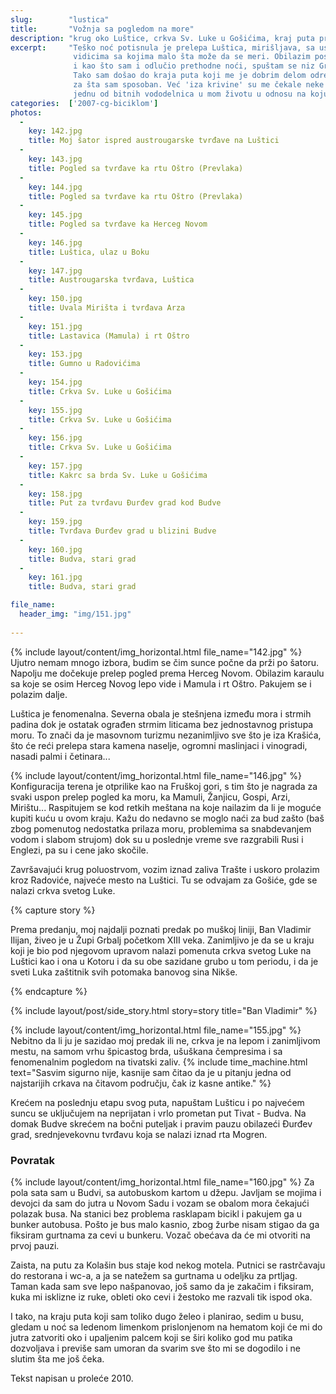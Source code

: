 ```yaml
---
slug:        "lustica"
title:       "Vožnja sa pogledom na more"
description: "krug oko Luštice, crkva Sv. Luke u Gošićima, kraj puta preko Grblja do Budve"
excerpt:     "Teško noć potisnula je prelepa Luštica, mirišljava, sa usponima i spustovima koji su taman po meri, i sa 
              vidicima sa kojima malo šta može da se meri. Obilazim poslednji bitan lokalitet koji sam imao u planu, 
              i kao što sam i odlučio prethodne noći, spuštam se niz Grbalj do Budve i kupujem autobusku kartu. 
              Tako sam došao do kraja puta koji me je dobrim delom odredio i obeležio - video sam šta i koliko mogu i
              za šta sam sposoban. Već 'iza krivine' su me čekale neke druge prekretnice i lomovi, i to sve zajedno čini 
              jednu od bitnih vododelnica u mom životu u odnosu na koju delim vreme na 'pre' i 'posle'."
categories:  ['2007-cg-biciklom']
photos:
  -
    key: 142.jpg
    title: Moj šator ispred austrougarske tvrđave na Luštici
  -
    key: 143.jpg
    title: Pogled sa tvrđave ka rtu Oštro (Prevlaka)
  -
    key: 144.jpg
    title: Pogled sa tvrđave ka rtu Oštro (Prevlaka)
  -
    key: 145.jpg
    title: Pogled sa tvrđave ka Herceg Novom
  -
    key: 146.jpg
    title: Luštica, ulaz u Boku
  -
    key: 147.jpg
    title: Austrougarska tvrđava, Luštica
  -
    key: 150.jpg
    title: Uvala Mirišta i tvrđava Arza
  -
    key: 151.jpg
    title: Lastavica (Mamula) i rt Oštro
  -
    key: 153.jpg
    title: Gumno u Radovićima
  -
    key: 154.jpg
    title: Crkva Sv. Luke u Gošićima
  -
    key: 155.jpg
    title: Crkva Sv. Luke u Gošićima
  -
    key: 156.jpg
    title: Crkva Sv. Luke u Gošićima
  -
    key: 157.jpg
    title: Kakrc sa brda Sv. Luke u Gošićima
  -
    key: 158.jpg
    title: Put za tvrđavu Đurđev grad kod Budve
  -
    key: 159.jpg
    title: Tvrđava Đurđev grad u blizini Budve
  -
    key: 160.jpg
    title: Budva, stari grad
  -
    key: 161.jpg
    title: Budva, stari grad

file_name:
  header_img: "img/151.jpg"
  
---
```


{% include layout/content/img_horizontal.html file_name="142.jpg" %}
Ujutro nemam mnogo izbora, budim se čim sunce počne da prži po šatoru. Napolju me dočekuje prelep pogled prema Herceg 
Novom. Obilazim karaulu sa koje se osim Herceg Novog lepo vide i Mamula i rt Oštro. Pakujem se i polazim dalje.

Luštica je fenomenalna. Severna obala je stešnjena između mora i strmih padina dok je ostatak ograđen strmim liticama 
bez jednostavnog pristupa moru. To znači da je masovnom turizmu nezanimljivo sve što je iza Krašića, što će reći 
prelepa stara kamena naselje, ogromni maslinjaci i vinogradi, nasadi palmi i četinara...

{% include layout/content/img_horizontal.html file_name="146.jpg" %}
Konfiguracija terena je otprilike kao na Fruškoj gori, s tim što je nagrada za svaki uspon prelep pogled ka moru, ka 
Mamuli, Žanjicu, Gospi, Arzi, Mirištu... Raspitujem se kod retkih meštana na koje nailazim da li je moguće kupiti kuću 
u ovom kraju. Kažu do nedavno se moglo naći za bud zašto (baš zbog pomenutog nedostatka prilaza moru, problemima sa 
snabdevanjem vodom i slabom strujom) dok su u poslednje vreme sve razgrabili Rusi i Englezi, pa su i cene jako skočile.

Završavajući krug poluostrvom, vozim iznad zaliva Trašte i uskoro prolazim kroz Radoviće, najveće mesto na Luštici. Tu 
se odvajam za Gošiće, gde se nalazi crkva svetog Luke.
 
{% capture story %}
<p>Prema predanju, moj najdalji poznati predak po muškoj liniji, Ban Vladimir Ilijan, živeo je u Župi Grbalj početkom XIII 
veka. Zanimljivo je da se u kraju koji je bio pod njegovom upravom nalazi pomenuta crkva svetog Luke na Luštici kao i 
ona u Kotoru i da su obe sazidane grubo u tom periodu, i da je sveti Luka zaštitnik svih potomaka banovog sina Nikše.</p>
{% endcapture %}

{% include layout/post/side_story.html story=story title="Ban Vladimir" %}

{% include layout/content/img_horizontal.html file_name="155.jpg" %}
Nebitno da li ju je sazidao moj predak ili ne, crkva je na lepom i zanimljivom mestu, na samom vrhu špicastog brda, 
ušuškana čempresima i sa fenomenalnim pogledom na tivatski zaliv.
{% include time_machine.html text="Sasvim sigurno nije, kasnije sam čitao da je u pitanju jedna od najstarijih crkava na čitavom području, čak iz kasne antike." %}

Krećem na poslednju etapu svog puta, napuštam Lušticu i po najvećem suncu se uključujem na neprijatan i vrlo prometan 
put Tivat - Budva. Na domak Budve skrećem na bočni puteljak i pravim pauzu obilazeći Đurđev grad, srednjevekovnu 
tvrđavu koja se nalazi iznad rta Mogren.
 
### Povratak

{% include layout/content/img_horizontal.html file_name="160.jpg" %}
Za pola sata sam u Budvi, sa autobuskom kartom u džepu. Javljam se mojima i devojci da sam do jutra u Novom Sadu i 
vozam se obalom mora čekajući polazak busa. Na stanici bez problema rasklapam bicikl i pakujem ga u bunker autobusa. 
Pošto je bus malo kasnio, zbog žurbe nisam stigao da ga fiksiram gurtnama za cevi u bunkeru. Vozač obećava da će mi 
otvoriti na prvoj pauzi.

Zaista, na putu za Kolašin bus staje kod nekog motela. Putnici se rastrčavaju do restorana i wc-a, a ja se natežem sa 
gurtnama u odeljku za prtljag. Taman kada sam sve lepo našpanovao, još samo da je zakačim i fiksiram, kuka mi isklizne 
iz ruke, obleti oko cevi i žestoko me razvali tik ispod oka.

I tako, na kraju puta koji sam toliko dugo želeo i planirao, sedim u busu, gledam u noć sa ledenom limenkom 
prislonjenom na hematom koji će mi do jutra zatvoriti oko i upaljenim palcem koji se širi koliko god mu patika 
dozvoljava i previše sam umoran da svarim sve što mi se dogodilo i ne slutim šta me još čeka. 

<span class="caption text-muted pull-right">Tekst napisan u proleće 2010.</span>
